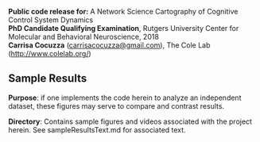 **Public code release for:** A Network Science Cartography of Cognitive Control System Dynamics  
**PhD Candidate Qualifying Examination**, Rutgers University Center for Molecular and Behavioral Neuroscience, 2018  
**Carrisa Cocuzza** (carrisacocuzza@gmail.com), The Cole Lab (http://www.colelab.org/)  

## Sample Results
**Purpose**: if one implements the code herein to analyze an independent dataset, these figures may serve to compare and contrast results. 

**Directory**: Contains sample figures and videos associated with the project herein. See sampleResultsText.md for associated text.
